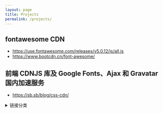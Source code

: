 ```yaml
---
layout: page
title: Projects
permalink: /projects/
---
```


## fontawesome CDN
  
- https://use.fontawesome.com/releases/v5.0.12/js/all.js
- https://www.bootcdn.cn/font-awesome/

## 前端 CDNJS 库及 Google Fonts、Ajax 和 Gravatar 国内加速服务
  
- https://sb.sb/blog/css-cdn/

<details>
<summary>链接分类</summary>
<li><a href="https://zibaicai.com/pages/chic.html" title="链接注解">chic.html</a>痴人多梦痴人多梦</li>
<li><a href="https://zibaicai.com/pages/chic.html" title="链接注解">chic.html</a>痴人多梦痴人多梦</li>
<li><a href="https://zibaicai.com/pages/chic.html" title="链接注解">chic.html</a>痴人多梦痴人多梦</li>
<li><a href="https://zibaicai.com/pages/chic.html" title="链接注解">chic.html</a>痴人多梦痴人多梦</li>
<img width="300" src="https://laoheshang.github.io/images/safari-pinned-tab.svg" alt="alipay" />
</details>
